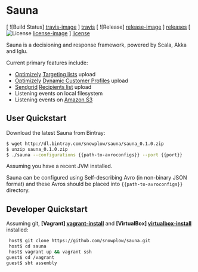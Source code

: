 # Sauna

[ ![Build Status] [travis-image] ] [travis]  [ ![Release] [release-image] ] [releases] [ ![License] [license-image] ] [license]

Sauna is a decisioning and response framework, powered by Scala, Akka and Iglu.

Current primary features include:

- [Optimizely][optimizely] [Targeting lists][targeting-lists] upload
- [Optimizely][optimizely] [Dynamic Customer Profiles][dcp] upload
- [Sendgrid][sendgrid] [Recipients list][recipients-list] upload
- Listening events on local filesystem
- Listening events on [Amazon S3][s3]

## User Quickstart

Download the latest Sauna from Bintray:

```bash
$ wget http://dl.bintray.com/snowplow/sauna/sauna_0.1.0.zip
$ unzip sauna_0.1.0.zip
$ ./sauna --configurations {{path-to-avroconfigs}} --port {{port}}
```

Assuming you have a recent JVM installed.

Sauna can be configured using Self-describing Avro (in non-binary JSON format)
and these Avros should be placed into `{{path-to-avroconfigs}}` directory.

## Developer Quickstart

Assuming git, **[Vagrant] [vagrant-install]** and **[VirtualBox] [virtualbox-install]** installed:

```bash
 host$ git clone https://github.com/snowplow/sauna.git
 host$ cd sauna
 host$ vagrant up && vagrant ssh
guest$ cd /vagrant
guest$ sbt assembly
```


[travis]: https://travis-ci.org/snowplow/sauna
[travis-image]: https://travis-ci.org/snowplow/sauna.png?branch=master

[license-image]: http://img.shields.io/badge/license-Apache--2-blue.svg?style=flat
[license]: http://www.apache.org/licenses/LICENSE-2.0

[release-image]: http://img.shields.io/badge/release-0.1.0--rc1-blue.svg?style=flat
[releases]: https://github.com/snowplow/sauna/releases

[vagrant-install]: http://docs.vagrantup.com/v2/installation/index.html
[virtualbox-install]: https://www.virtualbox.org/wiki/Downloads

[targeting-lists]: https://github.com/snowplow/sauna/wiki/Optimizely-responder-user-guide#targeting-list
[dcp]: https://github.com/snowplow/sauna/wiki/Optimizely-responder-user-guide#dcp-batch
[recipients-list]: https://github.com/snowplow/sauna/wiki/SendGrid-responder-user-guide

[optimizely]: https://optimizely.com/
[sendgrid]: https://sendgrid.com/
[s3]: http://docs.aws.amazon.com/AmazonS3/latest/dev/Welcome.html
